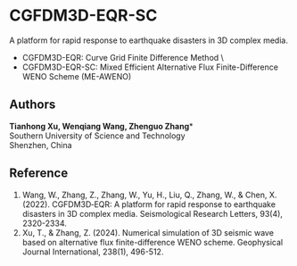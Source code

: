 # CGFDM3D-EQR-SC
A platform for rapid response to earthquake disasters in 3D complex media. 

- CGFDM3D-EQR: Curve Grid Finite Difference Method \
- CGFDM3D-EQR-SC: Mixed Efficient Alternative Flux Finite-Difference WENO Scheme (ME-AWENO)



## Authors
**Tianhong Xu, Wenqiang Wang, Zhenguo Zhang*** \
Southern University of Science and Technology \
Shenzhen, China

## Reference
1. Wang, W., Zhang, Z., Zhang, W., Yu, H., Liu, Q., Zhang, W., & Chen, X. (2022). CGFDM3D‐EQR: A platform for rapid response to earthquake disasters in 3D complex media. Seismological Research Letters, 93(4), 2320-2334. 
2. Xu, T., & Zhang, Z. (2024). Numerical simulation of 3D seismic wave based on alternative flux finite-difference WENO scheme. Geophysical Journal International, 238(1), 496-512. 

